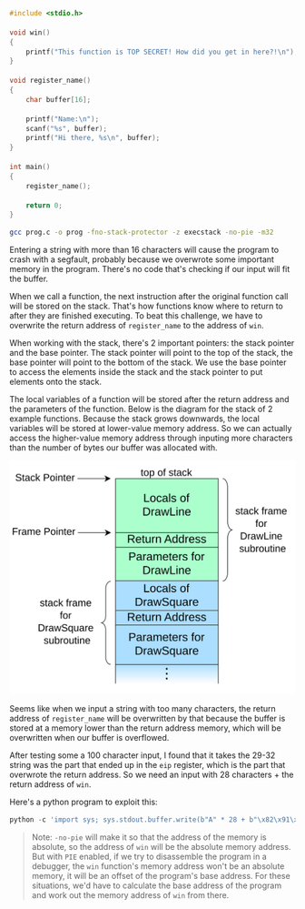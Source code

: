 ```c
#include <stdio.h>

void win()
{
    printf("This function is TOP SECRET! How did you get in here?!\n");
}

void register_name()
{
    char buffer[16];

    printf("Name:\n");
    scanf("%s", buffer);
    printf("Hi there, %s\n", buffer);    
}

int main()
{
    register_name();

    return 0;
}
```

```bash
gcc prog.c -o prog -fno-stack-protector -z execstack -no-pie -m32
```

Entering a string with more than 16 characters will cause the program to crash with a segfault, probably because we overwrote some important memory in the program. There's no code that's checking if our input will fit the buffer.

When we call a function, the next instruction after the original function call will be stored on the stack. That's how functions know where to return to after they are finished executing. To beat this challenge, we have to overwrite the return address of `register_name` to the address of `win`.

When working with the stack, there's 2 important pointers: the stack pointer and the base pointer. The stack pointer will point to the top of the stack, the base pointer will point to the bottom of the stack. We use the base pointer to access the elements inside the stack and the stack pointer to put elements onto the stack.

The local variables of a function will be stored after the return address and the parameters of the function. Below is the diagram for the stack of 2 example functions. Because the stack grows downwards, the local variables will be stored at lower-value memory address. So we can actually access the higher-value memory address through inputing more characters than the number of bytes our buffer was allocated with.

![](./Assets/stack-pointer-diagram.png)

Seems like when we input a string with too many characters, the return address of `register_name` will be overwritten by that because the buffer is stored at a memory lower than the return address memory, which will be overwritten when our buffer is overflowed.

After testing some a 100 character input, I found that it takes the 29-32 string was the part that ended up in the `eip` register, which is the part that overwrote the return address. So we need an input with 28 characters + the return address of `win`.

Here's a python program to exploit this:

```python
python -c 'import sys; sys.stdout.buffer.write(b"A" * 28 + b"\x82\x91\x04\x08")' > ./prog
```

> Note: `-no-pie` will make it so that the address of the memory is absolute, so the address of `win` will be the absolute memory address. But with `PIE` enabled, if we try to disassemble the program in a debugger, the `win` function's memory address won't be an absolute memory, it will be an offset of the program's base address. For these situations, we'd have to calculate the base address of the program and work out the memory address of `win` from there.